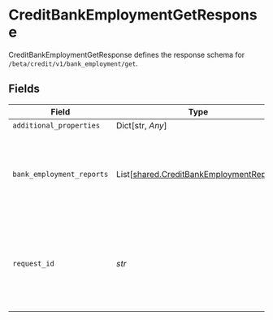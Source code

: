# CreditBankEmploymentGetResponse

CreditBankEmploymentGetResponse defines the response schema for `/beta/credit/v1/bank_employment/get`.


## Fields

| Field                                                                                                                                       | Type                                                                                                                                        | Required                                                                                                                                    | Description                                                                                                                                 |
| ------------------------------------------------------------------------------------------------------------------------------------------- | ------------------------------------------------------------------------------------------------------------------------------------------- | ------------------------------------------------------------------------------------------------------------------------------------------- | ------------------------------------------------------------------------------------------------------------------------------------------- |
| `additional_properties`                                                                                                                     | Dict[str, *Any*]                                                                                                                            | :heavy_minus_sign:                                                                                                                          | N/A                                                                                                                                         |
| `bank_employment_reports`                                                                                                                   | List[[shared.CreditBankEmploymentReport](../../models/shared/creditbankemploymentreport.md)]                                                | :heavy_check_mark:                                                                                                                          | Bank Employment data. Each entry in the array will be a distinct bank employment report.                                                    |
| `request_id`                                                                                                                                | *str*                                                                                                                                       | :heavy_check_mark:                                                                                                                          | A unique identifier for the request, which can be used for troubleshooting. This identifier, like all Plaid identifiers, is case sensitive. |